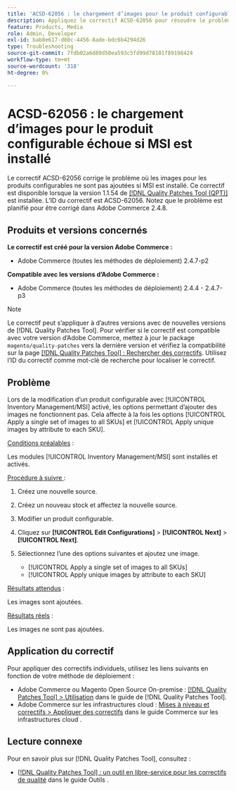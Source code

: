 ```yaml
---
title: 'ACSD-62056 : le chargement d’images pour le produit configurable échoue si MSI est installé'
description: Appliquez le correctif ACSD-62056 pour résoudre le problème d’Adobe Commerce en raison duquel les images pour les produits configurables ne sont pas ajoutées si MSI est installé.
feature: Products, Media
role: Admin, Developer
exl-id: bab8e617-d80c-4456-8ade-bdc6b4294d26
type: Troubleshooting
source-git-commit: 7fdb02a6d89d50ea593c5fd99d78101f89198424
workflow-type: tm+mt
source-wordcount: '318'
ht-degree: 0%

---
```


# ACSD-62056 : le chargement d’images pour le produit configurable échoue si MSI est installé

Le correctif ACSD-62056 corrige le problème où les images pour les produits configurables ne sont pas ajoutées si MSI est installé. Ce correctif est disponible lorsque la version 1.1.54 de [[!DNL Quality Patches Tool (QPT)]](/help/tools/quality-patches-tool/quality-patches-tool-to-self-serve-quality-patches.md) est installée. L’ID du correctif est ACSD-62056. Notez que le problème est planifié pour être corrigé dans Adobe Commerce 2.4.8.

## Produits et versions concernés

**Le correctif est créé pour la version Adobe Commerce :**

* Adobe Commerce (toutes les méthodes de déploiement) 2.4.7-p2

**Compatible avec les versions d’Adobe Commerce :**

* Adobe Commerce (toutes les méthodes de déploiement) 2.4.4 - 2.4.7-p3

>[!NOTE]
>
>Le correctif peut s’appliquer à d’autres versions avec de nouvelles versions de [!DNL Quality Patches Tool]. Pour vérifier si le correctif est compatible avec votre version d’Adobe Commerce, mettez à jour le package `magento/quality-patches` vers la dernière version et vérifiez la compatibilité sur la page [[!DNL Quality Patches Tool] : Rechercher des correctifs](https://experienceleague.adobe.com/tools/commerce-quality-patches/index.html?lang=fr). Utilisez l’ID du correctif comme mot-clé de recherche pour localiser le correctif.

## Problème

Lors de la modification d’un produit configurable avec [!UICONTROL Inventory Management/MSI] activé, les options permettant d’ajouter des images ne fonctionnent pas. Cela affecte à la fois les options [!UICONTROL Apply a single set of images to all SKUs] et [!UICONTROL Apply unique images by attribute to each SKU].

<u>Conditions préalables</u> :

Les modules [!UICONTROL Inventory Management/MSI] sont installés et activés.

<u>Procédure à suivre </u> :

1. Créez une nouvelle source.
1. Créez un nouveau stock et affectez la nouvelle source.
1. Modifier un produit configurable.
1. Cliquez sur **[!UICONTROL Edit Configurations]** > **[!UICONTROL Next]** > **[!UICONTROL Next]**.
1. Sélectionnez l’une des options suivantes et ajoutez une image.

   * [!UICONTROL Apply a single set of images to all SKUs]
   * [!UICONTROL Apply unique images by attribute to each SKU]

<u>Résultats attendus</u> :

Les images sont ajoutées.

<u>Résultats réels</u> :

Les images ne sont pas ajoutées.

## Application du correctif

Pour appliquer des correctifs individuels, utilisez les liens suivants en fonction de votre méthode de déploiement :

* Adobe Commerce ou Magento Open Source On-premise : [[!DNL Quality Patches Tool] > Utilisation](/help/tools/quality-patches-tool/usage.md) dans le guide de [!DNL Quality Patches Tool].
* Adobe Commerce sur les infrastructures cloud : [Mises à niveau et correctifs > Appliquer des correctifs](https://experienceleague.adobe.com/docs/commerce-cloud-service/user-guide/develop/upgrade/apply-patches.html?lang=fr) dans le guide Commerce sur les infrastructures cloud .

## Lecture connexe

Pour en savoir plus sur [!DNL Quality Patches Tool], consultez :

* [[!DNL Quality Patches Tool] : un outil en libre-service pour les correctifs de qualité](/help/tools/quality-patches-tool/quality-patches-tool-to-self-serve-quality-patches.md) dans le guide Outils .
